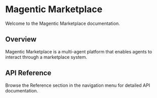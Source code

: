 # Magentic Marketplace

Welcome to the Magentic Marketplace documentation.

## Overview

Magentic Marketplace is a multi-agent platform that enables agents to interact through a marketplace system.

## API Reference

Browse the Reference section in the navigation menu for detailed API documentation.
